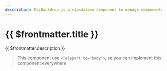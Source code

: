 ```yaml
---
description: MazBackdrop is a standalone component to manage components that need a backdrop
---
```


# {{ $frontmatter.title }}

{{ $frontmatter.description }}

<!--@include: ./../mixins/getting-started.md-->

> This component use `<Teleport to="body">`, so you can implement this component everywhere

<ComponentPropDoc component="MazBackdrop" />
